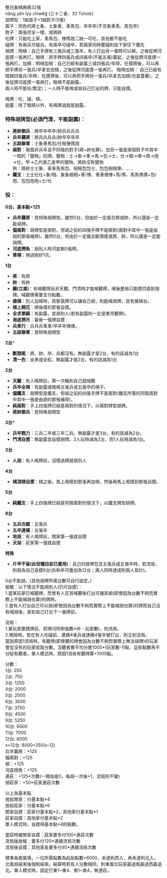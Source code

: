 憨兒象棋麻將32張  
nǎng yěn lyỳ chiwěg̏ (三十二雀、32 Tshiok)  
胡牌型：1組面子+1組對子(5張)  
面子：同色的將士象、士象車、車馬包、卒卒卒(不含象車馬、馬包卒)  
對子：兩張完全一樣，或將帥  
吃牌：只能吃上家，車馬包、俥傌炮二缺一可吃，其他都不能吃  
碰牌：有兩兵可碰兵，有兩卒可碰卒，若兩家同時要碰則由下家往下優先  
槓牌：明槓：自己手牌有三張兵或三張卒，有人打出另一張時可以槓，之後從牌河底摸一張再打。暗槓：把手牌四張兵或四張卒(不能五張)蓋起，之後從牌河底摸一張再打。加槓：明槓加槓：自己已經有副露三或四張兵/卒時，在摸牌後，可以再把手牌另一張兵/卒拿去加槓，之後從牌河底摸一張再打。 暗槓加槓： 自己已經有暗槓四張兵/卒時，在摸牌後，可以再把手牌另一張兵/卒拿去加槓(也是蓋著)，之後從牌河底摸一張再打。暗槓不是副露。  
兩人時不能吃(暫定)；一人時不能鳴或胡自己打出的牌，只能自摸。

鳴牌：吃、碰、槓。  
副露：除了暗槓以外，有鳴牌過就是副露。
### 特殊胡牌型(必須門清，不能副露)：
- **將帥領兵**：將卒卒卒卒/帥兵兵兵兵
- **兵卒襲將**：將兵兵兵兵/帥卒卒卒卒
- **五路聯軍**：士象車馬包/仕相俥傌炮
- **兩對**：兩個非兵卒且不同階的對子(將+帥也算)，加另一張是兩個對子中其中一個的「獵物」的牌。獵物：士→象→車→馬→包→士，仕→相→俥→傌→炮→仕，甲→乙代表乙是甲的獵物，將帥沒有獵物  
例：將帥士士象、車車馬馬包、相相包包士、包包相相俥、......
- **鐵支**：士士仕仕+象/相、象象相相+車/俥、車車俥俥+馬/傌、馬馬傌傌+包/炮、包包炮炮+士/仕

### 役：
**0台，基本點+125**
- **兵卒襲將**：見特殊胡牌型。雖然0台，但由於一定複合將或帥，所以還是一定能胡牌。
- **偏兩對**：胡牌型是兩對，但胡之前的四張手牌不是兩對(兩對中其中一張是由胡的那張補齊)。雖然0台，但由於一定複合斷頭尾或將、帥，所以還是一定能胡牌。
- **河底撈魚**：胡別人時河底剩0張牌。
- **單槓**：槓過剛好1次。

**1台**

- **將**：有將
- **帥**：有帥
- **聽(立直)**：有喊聽牌且非天聽。門清時才能喊聽牌，喊後整局只能摸切直到胡牌。喊聽牌需要支付點數。
- **搶槓**：別人加槓時，若那張牌可以讓自己胡，則能喊胡牌，並有搶槓台。
- **槓上開花**：槓後摸的那張自摸。
- **全求單騎**：有副露，並胡別人(若有副露則一定是單吊聽牌)。
- **海底撈月**：最後一張牌自摸
- **兵車行**：兵兵兵車車/卒卒卒俥俥。
- **五路聯軍**：見特殊胡牌型

**2台***

- **斷頭尾**：將、帥、卒、兵都沒有。無副露才是2台，有的話減為1台
- **清一色**：全黑或全紅。無副露才是2台，有的話減為1台

**2台**

- **天聽**：有人鳴牌前，第一次輪到自己就喊聽
- **兵卒全槓**：有副露或暗槓五張兵或五張卒的槓子。
- **偏鐵支**：胡牌型是鐵支，但胡之前的四張手牌不是兩對(鐵支所需的同階兩對中其中一張是由胡的那張補齊)。
- **純兩對**：手上四張牌已經是兩對的情況下，以兩對牌型胡牌。
- **將帥領兵**：見特殊胡牌型

**3台***

- **兵卒戮力**：三兵二卒或三卒二兵。無副露才是3台，有的話減為2台。
- **門清自摸**：無副露並自摸胡牌。2人玩時減為2台，而1人玩時減為1台。

**3台**

- **人胡**：有人鳴牌前，沒摸過牌就胡別人

**4台**
- **槓頂槓自摸**：槓之後，馬上用摸到那張再加槓，然後再馬上用摸到那張自摸。

**5台**

- **純鐵支**：手上四張牌已經是同階兩對的情況下，以鐵支牌型胡牌。

**8台**

- **五兵合縱**：五張兵
- **五卒連橫**：五張卒
- **地胡**：有人鳴牌前，閒家第一張就自摸
- **天胡**：莊家第一張就自摸

**特殊**

- **片甲不留(此役種目前已棄用)**：自己的捨牌包含五張兵或五張卒時，若流局，則視為自己自摸6台(兵和卒可疊加為12台；兩人同時達成則兩人皆計)。

0台不能胡。(其他胡牌所需台數可自行設定。)  
振聽：以下情況不能胡別人(仍可自摸)：  
1.當某玩家已喊聽牌，而曾有人在其喊聽後打出可讓其胡(即使因為台數不夠而實際上不能喊胡也算)的牌時。  
2.當有人打出自己可以胡(即使因為台數不夠而實際上不能喊胡也算)的牌而自己沒有喊胡後，直到自己打出下一張牌前。

流局：  
1.某玩家要摸牌前，若牌河所剩張數≤(6 - 玩家數)，則流局。  
2.開局時，若在有人吃碰前，連續4張兵或連續4張卒被打出，則立刻流局。  
當因原因1流局時，有聽牌(即使聽的牌會因為台數不夠而實際上無法胡牌)的玩家會從沒有的玩家收取分數。沒聽者要平均分擔1000\*(玩家數-1)點，這些點數再平分給有聽者。單人模式時，原因1流局有聽牌算+1000點。

分數：  
1台: 250  
2台: 750  
3台: 1250  
4台: 2000  
5台: 2500  
6台: 3000  
7台: 3750  
8台: 4500  
9台: 5250  
10台: 6000  
11台: 7000  
12台: 8000  
x>12台: 8000+250(x-12)  
兵卒襲將：+125  
偏兩對：+125  
槓：+125  
河底撈魚：+125  
連莊：+125\*次數(一開始是0，每胡一次後+1，流局則不變)  
胡莊家：+50\*莊家連莊次數  

以上為基本點  
放給閒家：付基本點\*4  
放給莊家：付基本點\*6  
閒家自摸：莊家付基本點*2，其他家付基本點\*1  
莊家自摸：其他家付基本點\*2  
單人模式時，自摸得基本點\*4的點數。

當莊時被閒家自摸：莊家要多付100\*連莊次數  
流局後放槍：要多付120\*連續流局次數  
流局後自摸：其他家各要多付40\*連續流局次數  

標準為南風場，一位所需點數為起始點數+6000，未達則西入，再未達則北入，北風局結束後強制結束。結算時若有人分數相同，則東風位玩家贏過南贏過西贏過北。單人模式時，固定打東1\~東4、南1\~南4，無連莊。
